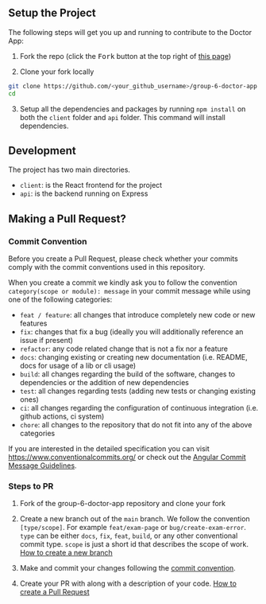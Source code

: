 ## Setup the Project

The following steps will get you up and running to contribute to the Doctor App:

1. Fork the repo (click the <kbd>Fork</kbd> button at the top right of
   [this page](https://github.com/eyuelberga/group-6-doctor-app))

2. Clone your fork locally

```sh
git clone https://github.com/<your_github_username>/group-6-doctor-app.git
cd 
```

3. Setup all the dependencies and packages by running `npm install` on both the `client` folder and `api` folder. This
   command will install dependencies.

## Development

The project has two main directories. 
- `client`: is the React frontend for the project
- `api`: is the backend running on Express


## Making a Pull Request?


### Commit Convention

Before you create a Pull Request, please check whether your commits comply with
the commit conventions used in this repository.

When you create a commit we kindly ask you to follow the convention
`category(scope or module): message` in your commit message while using one of
the following categories:

- `feat / feature`: all changes that introduce completely new code or new
  features
- `fix`: changes that fix a bug (ideally you will additionally reference an
  issue if present)
- `refactor`: any code related change that is not a fix nor a feature
- `docs`: changing existing or creating new documentation (i.e. README, docs for
  usage of a lib or cli usage)
- `build`: all changes regarding the build of the software, changes to
  dependencies or the addition of new dependencies
- `test`: all changes regarding tests (adding new tests or changing existing
  ones)
- `ci`: all changes regarding the configuration of continuous integration (i.e.
  github actions, ci system)
- `chore`: all changes to the repository that do not fit into any of the above
  categories

If you are interested in the detailed specification you can visit
https://www.conventionalcommits.org/ or check out the
[Angular Commit Message Guidelines](https://github.com/angular/angular/blob/22b96b9/CONTRIBUTING.md#-commit-message-guidelines).

### Steps to PR

1. Fork of the group-6-doctor-app repository and clone your fork

2. Create a new branch out of the `main` branch. We follow the convention
   `[type/scope]`. For example `feat/exam-page` or `bug/create-exam-error`. `type`
   can be either `docs`, `fix`, `feat`, `build`, or any other conventional
   commit type. `scope` is just a short id that describes the scope of work. [How to create a new branch](https://docs.github.com/en/pull-requests/collaborating-with-pull-requests/proposing-changes-to-your-work-with-pull-requests/creating-and-deleting-branches-within-your-repository)

3. Make and commit your changes following the
   [commit convention](https://github.com/eyuelberga/group-6-doctor-app/blob/main/CONTRIBUTING.md#commit-convention).

4. Create your PR with along with a description of your code. [How to create a Pull Request](https://docs.github.com/en/pull-requests/collaborating-with-pull-requests/proposing-changes-to-your-work-with-pull-requests/creating-a-pull-request)
